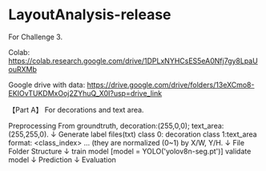 # LayoutAnalysis-release

For Challenge 3.

Colab: https://colab.research.google.com/drive/1DPLxNYHCsES5eA0Nfj7gy8LpaUouRXMb

Google drive with data: https://drive.google.com/drive/folders/13eXCmo8-EKIOvTUKDMxOoj2ZYhuQ_X0I?usp=drive_link 

【Part A】 For decorations and text area.

Preprocessing From groundtruth, decoration:(255,0,0); text_area:(255,255,0).
↓
Generate label files(txt) class 0: decoration class 1:text_area format: <class_index> ... (they are normalized (0~1) by X/W, Y/H.
↓
File Folder Structure
↓
train model [model = YOLO('yolov8n-seg.pt')] validate model
↓
Prediction
↓
Evaluation

